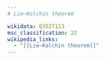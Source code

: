 ```yaml
---
# Lie–Kolchin theorem

wikidata: Q3527113
msc_classification: 22
wikipedia_links:
  - "[[Lie–Kolchin theorem]]"
---
```


